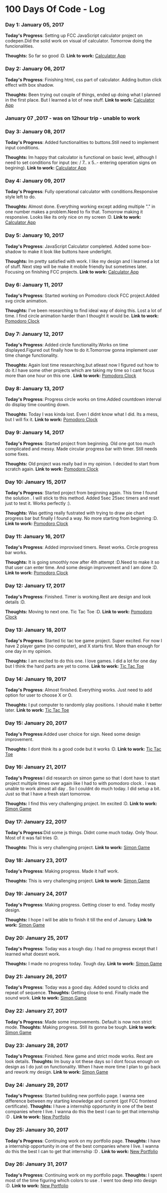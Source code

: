 # 100 Days Of Code - Log

### Day 1: January 05, 2017 


**Today's Progress**: Setting up  FCC JavaScript calculator project on codepen.Did the solid work on visual of calculator.
Tomorrow doing the funcionalities.

**Thoughts:** So far so good :D.
**Link to work:** [Calculator App](http://codepen.io/Sagi_San/full/ggbXVj/)

### Day 2: January 06, 2017 


**Today's Progress**: Finishing html, css part of calculator. Adding button click effect with box shadow.

**Thoughts:** Been trying out couple of things, ended up doing what I planned in the first place. But I learned
a lot of new stuff.
**Link to work:** [Calculator App](http://codepen.io/Sagi_San/full/ggbXVj/)


### January 07 ,2017 - was on 12hour trip - unable to work

### Day 3: January 08, 2017 


**Today's Progress**: Added functionalities to buttons.Still need to implement input conditions.

**Thoughts:** Im happy that calculator is functional on basic level, although I need to set conditions for input
(ex: / 7.. x 5..- entering operation signs on begining).
**Link to work:** [Calculator App](http://codepen.io/Sagi_San/full/ggbXVj/)


### Day 4: January 09, 2017 


**Today's Progress**: Fully operational calculator with conditions.Responsive style left to do.

**Thoughts:** Almost done. Everything working except adding multiple "." in one number makes a problem.Need to fix that.
Tomorrow making it responsive. Looks like its only nice on my screen :D.
**Link to work:** [Calculator App](http://codepen.io/Sagi_San/full/ggbXVj/)


### Day 5: January 10, 2017 


**Today's Progress**: JavaScript Calculator completed. Added some box-shadow to make it look like buttons have underlight.

**Thoughts:** Im pretty satisfied with work. I like my design and I learned a lot of stuff. Next step will be make it mobile friendly
but sometimes later. Focusing on finishing FCC projects.
**Link to work:** [Calculator App](http://codepen.io/Sagi_San/full/ggbXVj/)


### Day 6: January 11, 2017 


**Today's Progress**: Started working on Pomodoro clock FCC project.Added svg circle animation.

**Thoughts:** I've been researching to find ideal way of doing this. Lost a lot of time. I find circle animation harder 
than I thought it would be.
**Link to work:** [Pomodoro Clock](https://codepen.io/Sagi_San/full/wgGKQJ/)

### Day 7: January 12, 2017 


**Today's Progress**: Added circle functionality.Works on time displayed.Figured out finally how
to do it.Tomorrow gonna implement user time change functionality.

**Thoughts:** Again lost time researching,but atleast now I figured out how to do it.I have some other
projects which are taking my time so I cant focus more than one hour on this one .
**Link to work:** [Pomodoro Clock](https://codepen.io/Sagi_San/pen/wgGKQJ)



### Day 8: January 13, 2017 


**Today's Progress**: Progress circle works on time.Added countdown interval do display time counting down.

**Thoughts:** Today I was kinda lost. Even I didnt know what I did. Its a mess, but I will fix it.
**Link to work:** [Pomodoro Clock](https://codepen.io/Sagi_San/pen/wgGKQJ)


### Day 9: January 14, 2017 


**Today's Progress**: Started project from beginning. Old one got too much complicated and messy.
Made circular progress bar with timer. Still needs some fixes.

**Thoughts:** Old project was really bad in my opinion. I decided to start from scratch again.
**Link to work:** [Pomodoro Clock](https://codepen.io/Sagi_San/pen/wgGKQJ)


### Day 10: January 15, 2017 


**Today's Progress**: Started project from beginning again. This time I found the solution .
I will stick to this method. Added 5sec 25sec timers and reset just to test it. Works perfectly :).


**Thoughts:** Was getting really fustrated with trying to draw pie chart progress bar but finally I found a way.
No more starting from beginning :D.
**Link to work:** [Pomodoro Clock](https://codepen.io/Sagi_San/pen/wgGKQJ)

### Day 11: January 16, 2017 


**Today's Progress**: Added improvised timers. Reset works. Circle progress bar works.


**Thoughts:** It is going smoothly now after 4th attempt :D.Need to make it so that user can enter time.
And some design improvement and I am done :D.
**Link to work:** [Pomodoro Clock](https://codepen.io/Sagi_San/pen/wgGKQJ)


### Day 12: January 17, 2017 


**Today's Progress**: Finished. Timer is working.Rest are design and look details :D.


**Thoughts:** Moving to next one. Tic Tac Toe :D.
**Link to work:** [Pomodoro Clock](https://codepen.io/Sagi_San/pen/wgGKQJ)


### Day 13: January 18, 2017 


**Today's Progress**: Started tic tac toe game project. Super excited. For now I have
2 player game (no computer), and X starts first. More than enough for one day in my opinion.


**Thoughts:** I am excited to do this one. I love games. I did a lot for one day but I think
the hard parts are yet to come.
**Link to work:** [Tic Tac Toe](http://codepen.io/Sagi_San/full/WRRxrY/)


### Day 14: January 19, 2017 


**Today's Progress**: Almost finished. Everything works. Just need to add option for user
to choose X or O.


**Thoughts:** I put computer to randomly play positions. I should make it better later.
**Link to work:** [Tic Tac Toe](http://codepen.io/Sagi_San/full/WRRxrY/)



### Day 15: January 20, 2017 


**Today's Progress**:Added user choice for sign. Need some design improvement.


**Thoughts:** I dont think its a good code but it works :D.
**Link to work:** [Tic Tac Toe](http://codepen.io/Sagi_San/full/WRRxrY/)


### Day 16: January 21, 2017 


**Today's Progress**:I did research on simon game so that I dont have to start project multiple
times over again like I had to with pomodoro clock . I was unable to work almost all day . So I couldnt do
much today. I did setup a bit. Just so that I have a fresh start tomorrow.


**Thoughts:** I find this very challenging project. Im excited :D.
**Link to work:** [Simon Game](https://codepen.io/Sagi_San/pen/ZLKeEE)


### Day 17: January 22, 2017 


**Today's Progress**:Did some js things. Didnt come much today. Only 1hour. Most of it was fail tries :D.


**Thoughts:** This is very challenging project.
**Link to work:** [Simon Game](https://codepen.io/Sagi_San/pen/ZLKeEE)



### Day 18: January 23, 2017 


**Today's Progress**: Making progress. Made it half work.

**Thoughts:** This is very challenging project.
**Link to work:** [Simon Game](https://codepen.io/Sagi_San/pen/ZLKeEE)


### Day 19: January 24, 2017 


**Today's Progress**: Making progress. Getting closer to end. Today mostly design.

**Thoughts:** I hope I will be able to finish it till the end of January.
**Link to work:** [Simon Game](https://codepen.io/Sagi_San/pen/ZLKeEE)


### Day 20: January 25, 2017 


**Today's Progress**: Today was a tough day. I had no progress except that I learned what
doesnt work.

**Thoughts:** I made no progress today. Tough day.
**Link to work:** [Simon Game](https://codepen.io/Sagi_San/pen/ZLKeEE)


### Day 21: January 26, 2017 


**Today's Progress**: Today was a good day. Added sound to clicks and repeat of sequence.
**Thoughts:** Getting close to end. Finally made the sound work.
**Link to work:** [Simon Game](https://codepen.io/Sagi_San/pen/ZLKeEE)



### Day 22: January 27, 2017 


**Today's Progress**: Made some improvements. Default is now non strict mode.
**Thoughts:** Making progress. Still its gonna be tough.
**Link to work:** [Simon Game](https://codepen.io/Sagi_San/pen/ZLKeEE)



### Day 23: January 28, 2017 


**Today's Progress**: Finished. New game and strict mode works. Rest are look details.
**Thoughts:** Im busy a lot these days so I dont focus enough on design as I do just on functionality.
When I have more time I plan to go back and rework my design.
**Link to work:** [Simon Game](https://codepen.io/Sagi_San/pen/ZLKeEE)




### Day 24: January 29, 2017 


**Today's Progress**: Started building new portfolio page. I wanna see difference between my 
starting knowledge and current (got FCC frontend certificate).
**Thoughts:** I have a internship opportunity in one of the best companies where I live. I wanna do this
the best I can to get that internship :D .
**Link to work:** [New Portfolio](https://codepen.io/Sagi_San/full/XpVbLj/)



### Day 25: January 30, 2017 


**Today's Progress**: Continuing work on my portfolio page.
**Thoughts:** I have a internship opportunity in one of the best companies where I live. I wanna do this
the best I can to get that internship :D .
**Link to work:** [New Portfolio](https://codepen.io/Sagi_San/full/XpVbLj/)



### Day 26: January 31, 2017 


**Today's Progress**: Continuing work on my portfolio page.
**Thoughts:** I spent most of the time figuring which colors to use . I went too deep into design :D.
**Link to work:** [New Portfolio](https://codepen.io/Sagi_San/full/XpVbLj/)


<!-- ### Day 1: June 27, Monday

**Today's Progress**: I've gone through many exercises on FreeCodeCamp.

**Thoughts** I've recently started coding, and it's a great feeling when I finally solve an algorithm challenge after a lot of attempts and hours spent.

**Link(s) to work**
1. [Find the Longest Word in a String](https://www.freecodecamp.com/challenges/find-the-longest-word-in-a-string)
2. [Title Case a Sentence](https://www.freecodecamp.com/challenges/title-case-a-sentence)
 -->